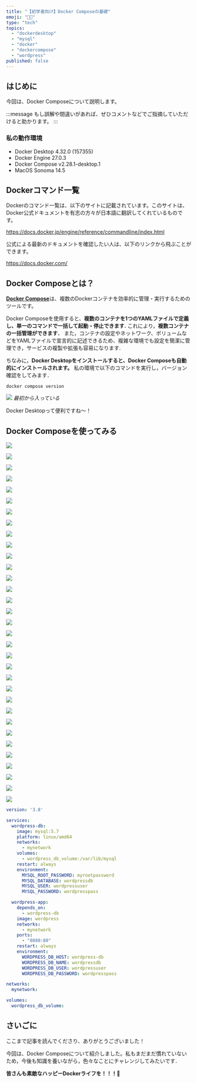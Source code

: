 ```yaml
---
title: "【初学者向け】Docker Composeの基礎"
emoji: "🐦‍🔥"
type: "tech"
topics:
  - "dockerdesktop"
  - "mysql"
  - "docker"
  - "dockercompose"
  - "wordpress"
published: false
---
```


## はじめに

今回は、Docker Composeについて説明します。

:::message
もし誤解や間違いがあれば、ぜひコメントなどでご指摘していただけると助かります。
:::

### 私の動作環境

- Docker Desktop 4.32.0 (157355)
- Docker Engine 27.0.3
- Docker Compose v2.28.1-desktop.1
- MacOS Sonoma 14.5

## Dockerコマンド一覧

Dockerのコマンド一覧は、以下のサイトに記載されています。このサイトは、Docker公式ドキュメントを有志の方々が日本語に翻訳してくれているものです。

https://docs.docker.jp/engine/reference/commandline/index.html

公式による最新のドキュメントを確認したい人は、以下のリンクから飛ぶことができます。

https://docs.docker.com/

## Docker Composeとは？

[**Docker Compose**](https://docs.docker.jp/compose/index.html)は、複数のDockerコンテナを効率的に管理・実行するためのツールです。

Docker Composeを使用すると、**複数のコンテナを1つのYAMLファイルで定義し、単一のコマンドで一括して起動・停止できます.**
これにより，**複数コンテナの一括管理ができます．**
また，コンテナの設定やネットワーク、ボリュームなどをYAMLファイルで宣言的に記述できるため、複雑な環境でも設定を簡潔に管理でき，サービスの複製や拡張も容易になります.

ちなみに，**Docker Desktopをインストールすると、Docker Composeも自動的にインストールされます。**
私の環境で以下のコマンドを実行し，バージョン確認をしてみます．

```
docker compose version
```

![](/images/sankaku23/1.png)
*最初から入っている*

Docker Desktopって便利ですね〜！

## Docker Composeを使ってみる


![](/images/sankaku23/2.png)

![](/images/sankaku23/3.png)

![](/images/sankaku23/4.png)

![](/images/sankaku23/5.png)

![](/images/sankaku23/6.png)

![](/images/sankaku23/7.png)

![](/images/sankaku23/8.png)

![](/images/sankaku23/9.png)

![](/images/sankaku23/10.png)

![](/images/sankaku23/11.png)

![](/images/sankaku23/12.png)

![](/images/sankaku23/13.png)

![](/images/sankaku23/14.png)

![](/images/sankaku23/15.png)

![](/images/sankaku23/16.png)

![](/images/sankaku23/17.png)

![](/images/sankaku23/18.png)

![](/images/sankaku23/19.png)

![](/images/sankaku23/20.png)

![](/images/sankaku23/21.png)

![](/images/sankaku23/22.png)

![](/images/sankaku23/23.png)

![](/images/sankaku23/24.png)

![](/images/sankaku23/25.png)

![](/images/sankaku23/26.png)

![](/images/sankaku23/27.png)

![](/images/sankaku23/28.png)

![](/images/sankaku23/29.png)

![](/images/sankaku23/30.png)

![](/images/sankaku23/31.png)

![](/images/sankaku23/32.png)

![](/images/sankaku23/33.png)

![](/images/sankaku23/34.png)


```yml:docker-compose.yml
version: '3.8'

services:
  wordpress-db:
    image: mysql:5.7
    platform: linux/amd64
    networks:
      - mynetwork
    volumes:
      - wordpress_db_volume:/var/lib/mysql
    restart: always
    environment:
      MYSQL_ROOT_PASSWORD: myrootpassword
      MYSQL_DATABASE: wordpressdb
      MYSQL_USER: wordpressuser
      MYSQL_PASSWORD: wordpresspass

  wordpress-app:
    depends_on:
      - wordpress-db
    image: wordpress
    networks:
      - mynetwork
    ports:
      - "8080:80"
    restart: always
    environment:
      WORDPRESS_DB_HOST: wordpress-db
      WORDPRESS_DB_NAME: wordpressdb
      WORDPRESS_DB_USER: wordpressuser
      WORDPRESS_DB_PASSWORD: wordpresspass

networks:
  mynetwork:

volumes:
  wordpress_db_volume:
```

## さいごに

ここまで記事を読んでくださり、ありがとうございました！

今回は、Docker Composeについて紹介しました。私もまだまだ慣れていないため，今後も知識を養いながら，色々なことにチャレンジしてみたいです．

**皆さんも素敵なハッピーDockerライフを！！！🌸**
